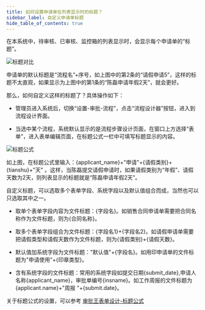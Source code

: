 ```yaml
---
title: 如何设置申请单在列表显示时的标题？
sidebar_label: 自定义申请单标题
hide_table_of_contents: true
--- 
```

 
在本系统中，待审核、已审核、监控箱的列表显示时，会显示每个申请单的“标题”。

 ![标题对比](/assets/workflow/Title_compare.png)

申请单的默认标题是“流程名”+序号，如上图中的第2条的“请假申请5”，这样的标题不太直观，如果显示为上图中的第1条的“陈磊申请年假2天”，就会更好。
 
那么，如何自定义这样的标题了？具体操作如下：

 - 管理员进入系统后，切换“设置-审批-流程”，点击“流程设计器”按钮，进入到流程设计界面。

 - 当选中某个流程，系统默认显示的是流程步骤设计页面，在窗口上方选择“表单”，进入表单编辑页面，在标题公式一栏中可填写标题显示的内容。
 
![标题公式](/assets/workflow/Title_formulas.png)

如上图，在标题公式里输入：{applicant_name}+"申请"+{请假类别}+{tianshu}+"天" 。这样，当陈磊提交请假申请时，如果请假类别为“年假”、请假天数为2天，则列表显示的标题就是“陈磊申请年假2天”。

自定义标题，可以选取多个表单字段、系统字段以及默认值组合而成，当然也可以只选取其中之一。

 - 取单个表单字段内容为文件标题：{字段名}。如销售合同申请单需要把合同名称作为文件标题，则为{合同名称}。

 - 取多个表单字段组合为文件标题：{字段名1}+{字段名2}。如请假申请单需要把请假类型和请假天数作为文件标题，则为{请假类别}+{请假天数}。

 - 默认值加系统字段为文件标题："默认值"+{字段名}。如用印申请单的文件标题为"申请使用"+{印章类型}。

 - 含有系统字段的文件标题：常用的系统字段如提交日期{submit_date},申请人名称{applicant_name}，审批单编号{insname}。如工作周报的文件标题为{applicant.name}+"周报 "+{submit.date}。

关于标题公式的设置，可以参考 [审批王表单设计-标题公式](/docs/workflow/help/admin_form/#%E6%A0%87%E9%A2%98%E5%85%AC%E5%BC%8F)
